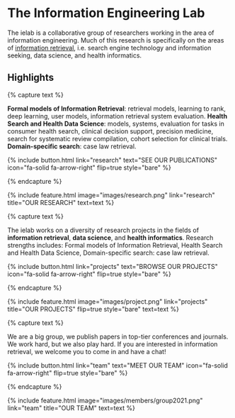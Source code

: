---
---

# The Information Engineering Lab

The ielab is a collaborative group of researchers working in the area of information engineering. Much of this research is specifically on the areas of [information retrieval](https://en.wikipedia.org/wiki/Information_retrieval), i.e. search engine technology and information seeking, data science, and health informatics.

## Highlights

{% capture text %}

<b>Formal models of Information Retrieval</b>: retrieval models, learning to rank, deep learning, user models, information retrieval system evaluation. <b>Health Search and Health Data Science</b>: models, systems, evaluation for tasks in consumer health search, clinical decision support, precision medicine, search for systematic review compilation, cohort selection for clinical trials. <b>Domain-specific search</b>: case law retrieval.

{%
  include button.html
  link="research"
  text="SEE OUR PUBLICATIONS"
  icon="fa-solid fa-arrow-right"
  flip=true
  style="bare"
%}

{% endcapture %}

{%
  include feature.html
  image="images/research.png"
  link="research"
  title="OUR RESEARCH"
  text=text
%}

{% capture text %}

The ielab works on a diversity of research projects in the fields of <b>information retrieval</b>, <b>data science</b>, and <b>health informatics</b>. Research strengths includes: Formal models of Information Retrieval, Health Search and Health Data Science, Domain-specific search: case law retrieval.

{%
  include button.html
  link="projects"
  text="BROWSE OUR PROJECTS"
  icon="fa-solid fa-arrow-right"
  flip=true
  style="bare"
%}

{% endcapture %}

{%
  include feature.html
  image="images/project.png"
  link="projects"
  title="OUR PROJECTS"
  flip=true
  style="bare"
  text=text
%}

{% capture text %}

We are a big group, we publish papers in top-tier conferences and journals. We work hard, but we also play hard. If you are interested in information retrieval, we welcome you to come in and have a chat!

{%
  include button.html
  link="team"
  text="MEET OUR TEAM"
  icon="fa-solid fa-arrow-right"
  flip=true
  style="bare"
%}

{% endcapture %}

{%
  include feature.html
  image="images/members/group2021.png"
  link="team"
  title="OUR TEAM"
  text=text
%}
